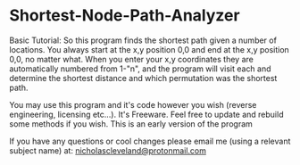﻿# Shortest-Node-Path-Analyzer
Basic Tutorial:
So this program finds the shortest path given a number of locations. You always start at the x,y position 0,0 and end at the x,y position 0,0, no matter what.
When you enter your x,y coordinates they are automatically numbered from 1-"n", and the program will visit each and determine the shortest distance and which permutation was the shortest path.




You may use this program and it's code however you wish (reverse engineering, licensing etc...). It's Freeware.
Feel free to update and rebuild some methods if you wish. This is an early version of the program





If you have any questions or cool changes please email me (using a relevant subject name) at: nicholascleveland@protonmail.com
